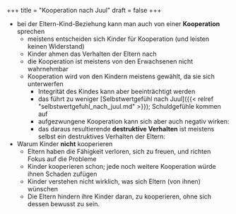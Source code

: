 +++
title = "Kooperation nach Juul"
draft = false
+++

-   bei der Eltern-Kind-Beziehung kann man auch von einer **Kooperation** sprechen
    -   meistens entscheiden sich Kinder für Kooperation (und leisten keinen Widerstand)
    -   Kinder ahmen das Verhalten der Eltern nach
    -   die Kooperation ist meistens von den Erwachsenen nicht wahrnehmbar
    -   Kooperation wird von den Kindern meistens gewählt, da sie sich unterwerfen
        -   Integrität des Kindes kann aber beeinträchtigt werden
        -   das führt zu weniger [Selbstwertgefühl nach Juul]({{< relref "selbstwertgefuhl_nach_juul.md" >}}); Schuldgefühle kommen auf
        -   aufgezwungene Kooperation kann sich aber auch negativ wirken:
        -   das daraus resultierende **destruktive Verhalten** ist meistens selbst ein destruktives Verhalten der Eltern:
-   Warum Kinder **nicht** kooperieren
    -   Eltern haben die Fähigkeit verloren, sich zu freuen, und richten Fokus auf die Probleme
    -   Kinder kooperieren schon; jede noch weitere Kooperation würde ihnen Schaden zufügen
    -   Kinder verstehen nicht wirklich, was sich Eltern (von ihnen) wünschen
    -   Die Eltern hindern ihre Kinder daran, zu kooperieren, ohne sich dessen bewusst zu sein.
